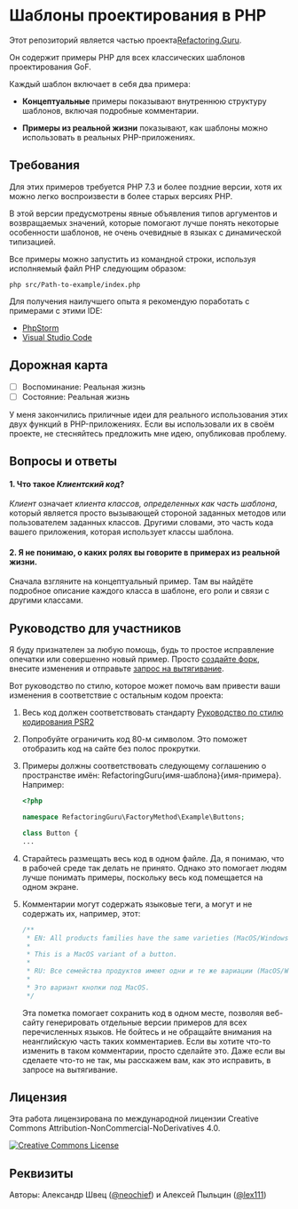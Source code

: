 # Шаблоны проектирования в PHP

Этот репозиторий является частью проекта[Refactoring.Guru](https://refactoring.guru/design-patterns).

Он содержит примеры PHP для всех классических шаблонов проектирования GoF.

Каждый шаблон включает в себя два примера:

- **Концептуальные** примеры показывают внутреннюю структуру шаблонов, включая подробные комментарии.

- **Примеры из реальной жизни** показывают, как шаблоны можно использовать в реальных PHP-приложениях.


## Требования

Для этих примеров требуется PHP 7.3 и более поздние версии, хотя их можно легко воспроизвести в более старых версиях PHP.

В этой версии предусмотрены явные объявления типов аргументов и возвращаемых значений, которые помогают лучше понять некоторые особенности шаблонов, не очень очевидные в языках с динамической типизацией.

Все примеры можно запустить из командной строки, используя исполняемый файл PHP следующим образом:

```
php src/Path-to-example/index.php
```

Для получения наилучшего опыта я рекомендую поработать с примерами с этими IDE:

- [PhpStorm](https://www.jetbrains.com/phpstorm/)
- [Visual Studio Code](https://code.visualstudio.com/)


## Дорожная карта

- [ ] Воспоминание: Реальная жизнь
- [ ] Состояние: Реальная жизнь

У меня закончились приличные идеи для реального использования этих двух функций в PHP-приложениях. Если вы использовали их в своём проекте, не стесняйтесь предложить мне идею, опубликовав проблему.


## Вопросы и ответы

#### 1. Что такое  _Клиентский код_?

_Клиент_ означает _клиента классов, определенных как часть шаблона_, который является просто вызывающей стороной заданных методов или пользователем заданных классов. Другими словами, это часть кода вашего приложения, которая использует классы шаблона.

#### 2. Я не понимаю, о каких ролях вы говорите в примерах из реальной жизни.

Сначала взгляните на концептуальный пример. Там вы найдёте подробное описание каждого класса в шаблоне, его роли и связи с другими классами.


## Руководство для участников

Я буду признателен за любую помощь, будь то простое исправление опечатки или совершенно новый пример. Просто  [создайте форк](https://help.github.com/articles/fork-a-repo/), внесите изменения и отправьте [запрос на вытягивание](https://help.github.com/articles/creating-a-pull-request-from-a-fork/).

Вот руководство по стилю, которое может помочь вам привести ваши изменения в соответствие с остальным кодом проекта:

1. Весь код должен соответствовать стандарту [Руководство по стилю кодирования PSR2](https://www.php-fig.org/psr/psr-2/)

2. Попробуйте ограничить код 80-м символом. Это поможет отобразить код на сайте без полос прокрутки.

3. Примеры должны соответствовать следующему соглашению о пространстве имён: RefactoringGuru\{имя-шаблона}\{имя-примера}. Например:


    ```php
    <?php
    
    namespace RefactoringGuru\FactoryMethod\Example\Buttons;
    
    class Button {
    ...
    ```

4. Старайтесь размещать весь код в одном файле. Да, я понимаю, что в рабочей среде так делать не принято. Однако это помогает людям лучше понимать примеры, поскольку весь код помещается на одном экране.


5. Комментарии могут содержать языковые теги, а могут и не содержать их, например, этот:

    ```php
    /**
     * EN: All products families have the same varieties (MacOS/Windows).
     *
     * This is a MacOS variant of a button.
     *
     * RU: Все семейства продуктов имеют одни и те же вариации (MacOS/Windows).
     *
     * Это вариант кнопки под MacOS.
     */
    ```

    Эта пометка помогает сохранить код в одном месте, позволяя веб-сайту генерировать отдельные версии примеров для всех перечисленных языков. Не бойтесь и не обращайте внимания на неанглийскую часть таких комментариев. Если вы хотите что-то изменить в таком комментарии, просто сделайте это. Даже если вы сделаете что-то не так, мы расскажем вам, как это исправить, в запросе на вытягивание.


## Лицензия

Эта работа лицензирована по международной лицензии Creative Commons Attribution-NonCommercial-NoDerivatives 4.0.

<a rel="license" href="http://creativecommons.org/licenses/by-nc-nd/4.0/"><img alt="Creative Commons License" style="border-width:0" src="https://i.creativecommons.org/l/by-nc-nd/4.0/80x15.png" /></a>


## Реквизиты

Авторы: Александр Швец ([@neochief](https://github.com/neochief)) и Алексей Пыльцин ([@lex111](https://github.com/lex111))
